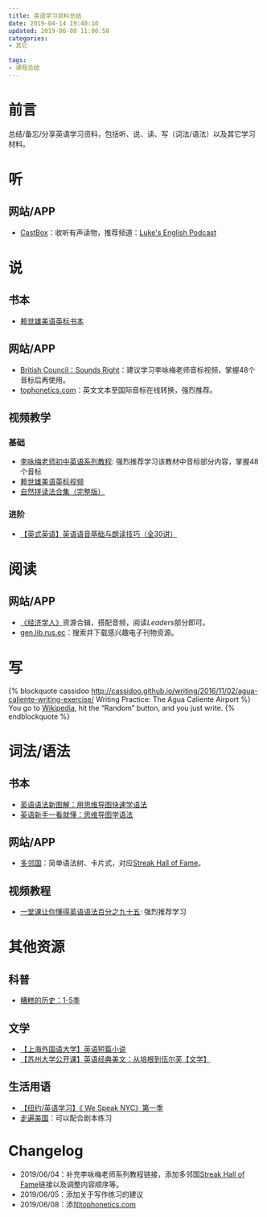 ```yaml
---
title: 英语学习资料总结
date: 2019-04-14 19:40:10
updated: 2019-06-08 11:00:58
categories:
- 其它

tags:
- 课程总结
---
```

# 前言
总结/备忘/分享英语学习资料，包括听、说、读、写（词法/语法）以及其它学习材料。

<!--more-->
# 听
## 网站/APP
- [CastBox](https://castbox.fm/)：收听有声读物，推荐频道：[Luke's English Podcast](https://teacherluke.co.uk/)

# 说
## 书本
- [赖世雄美语英标书本](https://book.douban.com/subject/2977637/)

## 网站/APP
- [British Council：Sounds Right](https://www.britishcouncil.org/english/business/apps/sounds-right)：建议学习李咏梅老师音标视频，掌握48个音标后再使用。
- [tophonetics.com](https://tophonetics.com/zh/)：英文文本至国际音标在线转换，强烈推荐。

## 视频教学
### 基础
- [李咏梅老师初中英语系列教程](https://pan.baidu.com/s/4dHSzWhb): 强烈推荐学习该教材中音标部分内容，掌握48个音标
- [赖世雄美语英标视频](https://www.bilibili.com/video/av18344760)
- [自然拼读法合集（完整版）](https://www.bilibili.com/video/av8909007)

### 进阶
- [【英式英语】英语语音基础与朗读技巧（全30讲）](https://www.bilibili.com/video/av22981167)

# 阅读
## 网站/APP
- [《经济学人》](https://www.tianfateng.cn/7399.html)资源合辑，搭配音频，阅读*Leaders*部分即可。
- [gen.lib.rus.ec](http://gen.lib.rus.ec)：搜索并下载感兴趣电子刊物资源。

# 写
{% blockquote cassidoo http://cassidoo.github.io/writing/2016/11/02/agua-caliente-writing-exercise/ Writing Practice: The Agua Caliente Airport %}
You go to [Wikipedia](https://en.wikipedia.org/), hit the “Random” button, and you just write.
{% endblockquote %}


# 词法/语法
## 书本
- [英语语法新图解：用思维导图快速学语法](https://book.douban.com/subject/30246892/)
- [英语新手一看就懂：思维导图学语法](https://book.douban.com/subject/30845258/)

## 网站/APP
- [多邻国](https://duolingo.com)：简单语法树、卡片式，对应[Streak Hall of Fame](https://duome.eu/anoni15/progress)。

## 视频教程
- [一堂课让你懂得英语语法百分之九十五](https://www.bilibili.com/video/av47618740): 强烈推荐学习

# 其他资源
## 科普
- [糟糕的历史：1-5季](https://search.bilibili.com/pgc?keyword=%E7%B3%9F%E7%B3%95%E7%9A%84%E5%8E%86%E5%8F%B2)

## 文学
- [【上海外国语大学】英语短篇小说](https://www.bilibili.com/video/av25357215)
- [【苏州大学公开课】英语经典美文：从培根到伍尔芙【文学】](https://www.bilibili.com/video/av8729512)

## 生活用语
- [【纽约/英语学习】《 We Speak NYC》第一季](https://www.bilibili.com/video/av33128510)
- [走遍美国](https://pan.baidu.com/s/4kWk4TL1)：可以配合剧本练习

# Changelog
- 2019/06/04：补充李咏梅老师系列教程链接，添加多邻国[Streak Hall of Fame](https://duome.eu/anoni15/progress)链接以及调整内容顺序等。
- 2019/06/05：添加关于写作练习的建议
- 2019/06/08：添加[tophonetics.com](https://tophonetics.com/zh/)